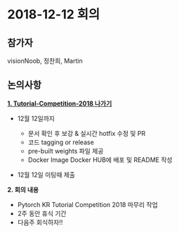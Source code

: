# 2018-12-12 회의



## 참가자

visionNoob, 정찬희, Martin



## 논의사항

**[1. Tutorial-Competition-2018 나가기](https://github.com/PyTorchKR/Tutorial-Competition-2018)**

- 12월 12일까지
  - 문서 확인 후 보강 & 실시간 hotfix 수정 및 PR
  - 코드 tagging or release
  - pre-built weights 파일 제공
  - Docker Image Docker HUB에 배포 및 README 작성

- 12월 12일 미팅때 제출

**2. 회의 내용**

- Pytorch KR Tutorial Competition 2018 마무리 작업
- 2주 동안 휴식 기간
- 다음주 회식하자!!
